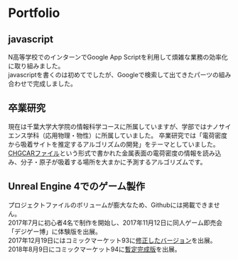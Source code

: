 # Portfolio

## javascript
N高等学校でのインターンでGoogle App Scriptを利用して煩雑な業務の効率化に取り組みました。  
javascriptを書くのは初めてでしたが、Googleで検索して出てきたパーツの組み合わせで完成しました。

## 卒業研究
現在は千葉大学大学院の情報科学コースに所属していますが、学部ではナノサイエンス学科（応用物理・物性）に所属していました。
卒業研究では「電荷密度から吸着サイトを推定するアルゴリズムの開発」をテーマとしていました。
[CHGCARファイル](https://cms.mpi.univie.ac.at/vasp/vasp/CHGCAR_file.html)という形式で書かれた金属表面の電荷密度の情報を読み込み、分子・原子が吸着する場所を大まかに予測するアルゴリズムです。

## Unreal Engine 4でのゲーム製作
プロジェクトファイルのボリュームが膨大なため、Githubには掲載できません。  
2017年7月に初心者4名で制作を開始し、2017年11月12日に同人ゲーム即売会「デジゲー博」に体験版を出展。  
2017年12月19日にはコミックマーケット93に[修正したバージョン](https://twitter.com/Idola_Soft/status/956888647109758976?s=20)を出展。  
2018年8月9日にコミックマーケット94に[暫定完成版](https://twitter.com/Idola_Soft/status/1027560242693857280?s=20)を出展。  

